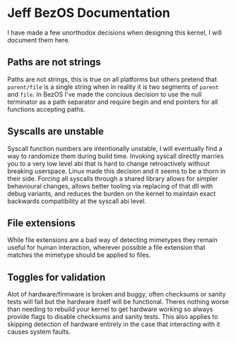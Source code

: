 # Jeff BezOS Documentation

I have made a few unorthodox decisions when designing this kernel, I will document them here.

## Paths are not strings

Paths are not strings, this is true on all platforms but others pretend that `parent/file` is a single string
when in reality it is two segments of `parent` and `file`. In BezOS I've made the concious decision to use
the null terminator as a path separator and require begin and end pointers for all functions accepting paths.

## Syscalls are unstable

Syscall function numbers are intentionally unstable, I will eventually find a way to randomize them during build time.
Invoking syscall directly marries you to a very low level abi that is hard to change retroactively without breaking
userspace. Linux made this decision and it seems to be a thorn in their side. Forcing all syscalls through a shared
library allows for simpler behavioural changes, allows better tooling via replacing of that dll with debug variants,
and reduces the burden on the kernel to maintain exact backwards compatibility at the syscall abi level.

## File extensions

While file extensions are a bad way of detecting mimetypes they remain useful for human interaction, wherever
possible a file extension that matches the mimetype should be applied to files.

## Toggles for validation

Alot of hardware/firmware is broken and buggy, often checksums or sanity tests will fail but the hardware itself
will be functional. Theres nothing worse than needing to rebuild your kernel to get hardware working so always
provide flags to disable checksums and sanity tests. This also applies to skipping detection of hardware entirely
in the case that interacting with it causes system faults.
